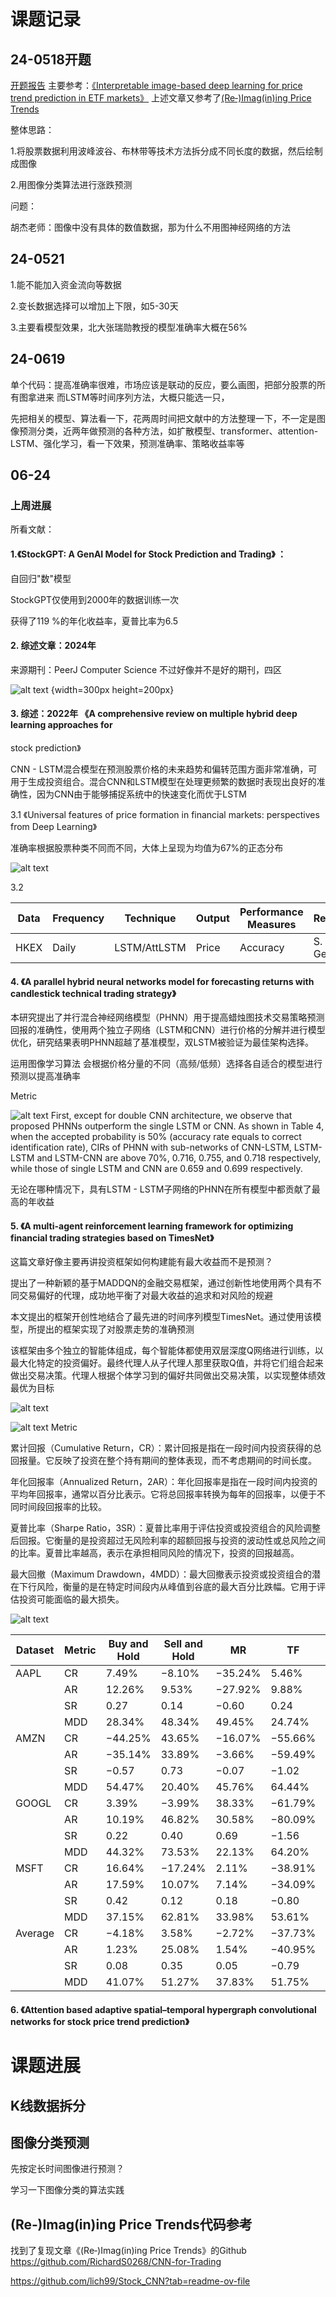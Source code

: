 

# 课题记录
## 24-0518开题
[开题报告](开题报告.pdf)
主要参考：[《Interpretable image-based deep learning for price trend prediction in ETF markets》](<文献/Zhang 等 - 2023 - Interpretable image-based deep learning for price .pdf>)
上述文章又参考了[(Re‐)Imag(in)ing Price Trends](<文献/Jiang 等 - 2023 - (Re‐)Imag(in)ing Price Trends.pdf>)

整体思路：

1.将股票数据利用波峰波谷、布林带等技术方法拆分成不同长度的数据，然后绘制成图像

2.用图像分类算法进行涨跌预测

问题：

胡杰老师：图像中没有具体的数值数据，那为什么不用图神经网络的方法
## 24-0521

1.能不能加入资金流向等数据

2.变长数据选择可以增加上下限，如5-30天

3.主要看模型效果，北大张瑞勋教授的模型准确率大概在56%

## 24-0619
单个代码：提高准确率很难，市场应该是联动的反应，要么画图，把部分股票的所有图拿进来
而LSTM等时间序列方法，大概只能选一只，

先把相关的模型、算法看一下，花两周时间把文献中的方法整理一下，不一定是图像预测分类，近两年做预测的各种方法，如扩散模型、transformer、attention-LSTM、强化学习，看一下效果，预测准确率、策略收益率等



## 06-24

### 上周进展
所看文献：

#### 1.《StockGPT: A GenAI Model for Stock Prediction and Trading》 ：

自回归"数"模型

StockGPT仅使用到2000年的数据训练一次

获得了119 %的年化收益率，夏普比率为6.5

####  2. 综述文章：2024年
来源期刊：PeerJ Computer Science  不过好像并不是好的期刊，四区

![alt text](Figs/fig-1-full.png) {width=300px height=200px}



####  3. 综述：2022年 《A comprehensive review on multiple hybrid deep learning approaches for
stock prediction》

CNN - LSTM混合模型在预测股票价格的未来趋势和偏转范围方面非常准确，可用于生成投资组合。混合CNN和LSTM模型在处理更频繁的数据时表现出良好的准确性，因为CNN由于能够捕捉系统中的快速变化而优于LSTM


3.1 《Universal features of price formation in financial markets: perspectives from Deep Learning》


准确率根据股票种类不同而不同，大体上呈现为均值为67%的正态分布

![alt text](image.png)

3.2


| Data          | Frequency | Technique   | Output | Performance Measures | References              |
|---------------|-----------|-------------|--------|-----------------------|-------------------------|
| HKEX          | Daily     | LSTM/AttLSTM| Price  | Accuracy              | S. Chen & Ge, 2019      |



####  4. 《A parallel hybrid neural networks model for forecasting returns with candlestick technical trading strategy》


本研究提出了并行混合神经网络模型（PHNN）用于提高蜡烛图技术交易策略预测回报的准确性，使用两个独立子网络（LSTM和CNN）进行价格的分解并进行模型优化，研究结果表明PHNN超越了基准模型，双LSTM被验证为最佳架构选择。

运用图像学习算法
会根据价格分量的不同（高频/低频）选择各自适合的模型进行预测以提高准确率

Metric


<!-- ![alt text](image-1.png) -->

![alt text](image-2.png)
First, except for double CNN architecture, we observe that proposed PHNNs outperform the single LSTM or CNN. As shown in Table 4, when the accepted probability is 50% (accuracy rate equals to correct identification rate), CIRs of PHNN with sub-networks of CNN-LSTM, LSTM-LSTM and LSTM-CNN are above 70%, 0.716, 0.755, and 0.718 respectively, while those of single LSTM and CNN are 0.659 and 0.699 respectively.


无论在哪种情况下，具有LSTM - LSTM子网络的PHNN在所有模型中都贡献了最高的年收益

<!-- 
可预测准确率?

𝐴𝐶𝐶 = 𝑇 𝑃 𝑛𝑢𝑚𝑠 /𝑃 𝑛𝑢𝑚𝑠 (7)  

where 𝑇 𝑃 𝑛𝑢𝑚𝑠 is the number of correct signals and 𝑃 𝑛𝑢𝑚𝑠 is the number of signals generated by the models.

整体预测准确率？
C𝐼𝑅 = 𝑇 𝑃 𝑛𝑢𝑚𝑠 /𝑅𝑒𝑎𝑙𝑛𝑢𝑚𝑠 (8) 

where 𝑇 𝑃 𝑛𝑢𝑚𝑠 is the number of correct signals generated by the models and 𝑅𝑒𝑎𝑙𝑛𝑢𝑚𝑠 is the number of returns. -->


####  5. 《A multi-agent reinforcement learning framework for optimizing financial trading strategies based on TimesNet》

这篇文章好像主要再讲投资框架如何构建能有最大收益而不是预测？

提出了一种新颖的基于MADDQN的金融交易框架，通过创新性地使用两个具有不同交易偏好的代理，成功地平衡了对最大收益的追求和对风险的规避

本文提出的框架开创性地结合了最先进的时间序列模型TimesNet。通过使用该模型，所提出的框架实现了对股票走势的准确预测

该框架由多个独立的智能体组成，每个智能体都使用双层深度Q网络进行训练，以最大化特定的投资偏好。最终代理人从子代理人那里获取Q值，并将它们组合起来做出交易决策。代理人根据个体学习到的偏好共同做出交易决策，以实现整体绩效最优为目标

![alt text](image-5.png)

![alt text](image-4.png)
Metric

累计回报（Cumulative Return，CR）：累计回报是指在一段时间内投资获得的总回报量。它反映了投资在整个持有期间的整体表现，而不考虑期间的时间长度。

年化回报率（Annualized Return，2AR）：年化回报率是指在一段时间内投资的平均年回报率，通常以百分比表示。它将总回报率转换为每年的回报率，以便于不同时间段回报率的比较。

夏普比率（Sharpe Ratio，3SR）：夏普比率用于评估投资或投资组合的风险调整后回报。它衡量的是投资超过无风险利率的超额回报与投资的波动性或总风险之间的比率。夏普比率越高，表示在承担相同风险的情况下，投资的回报越高。

最大回撤（Maximum Drawdown，4MDD）：最大回撤表示投资或投资组合的潜在下行风险，衡量的是在特定时间段内从峰值到谷底的最大百分比跌幅。它用于评估投资可能面临的最大损失。

![alt text](image-3.png)

| Dataset | Metric | Buy and Hold | Sell and Hold | MR | TF | TDQN | MLP-Vanilla | DQN-Vanilla | Final agent |
|---------|--------|--------------|---------------|----|----|------|-------------|-------------|-------------|
| AAPL    | CR     | 7.49%        | −8.10%        | −35.24% | 5.46%  | −39.62% | 22.97%     | 53.30%     | 60.75%     |
|         | AR     | 12.26%       | 9.53%         | −27.92% | 9.88%  | −23.43% | 20.74%     | 35.47%     | 39.96%     |
|         | SR     | 0.27         | 0.14          | −0.60   | 0.24   | −0.68   | 0.51       | 0.93       | 1.60       |
|         | MDD    | 28.34%       | 48.34%        | 49.45%  | 24.74% | 50.25%  | 22.17%     | 20.00%     | 17.34%     |
| AMZN    | CR     | −44.25%      | 43.65%        | −16.07% | −55.66%| −62.32% | 26.92%     | 46.03%     | 33.37%     |
|         | AR     | −35.14%      | 33.89%        | −3.66%  | −59.49%| −58.11% | 21.78%     | 34.06%     | 29.20%     |
|         | SR     | −0.57        | 0.73          | −0.07   | −1.02  | −1.06   | 0.60       | 0.76       | 0.60       |
|         | MDD    | 54.47%       | 20.40%        | 45.76%  | 64.44% | 69.21%  | 24.01%     | 31.79%     | 37.81%     |
| GOOGL   | CR     | 3.39%        | −3.99%        | 38.33%  | −61.79%| −35.43% | 55.56%     | 74.75%     | 75.61%     |
|         | AR     | 10.19%       | 46.82%        | 30.58%  | −80.09%| −18.53% | 35.86%     | 44.88%     | 46.22%     |
|         | SR     | 0.22         | 0.40          | 0.69    | −1.56  | −0.75   | 1.00       | 1.12       | 1.14       |
|         | MDD    | 44.32%       | 73.53%        | 22.13%  | 64.20% | 57.28%  | 21.76%     | 25.58%     | 21.52%     |
| MSFT    | CR     | 16.64%       | −17.24%       | 2.11%   | −38.91%| −27.11% | 12.14%     | 21.02%     | 42.37%     |
|         | AR     | 17.59%       | 10.07%        | 7.14%   | −34.09%| −12.50% | 14.44%     | 19.34%     | 30.94%     |
|         | SR     | 0.42         | 0.12          | 0.18    | −0.80  | −0.40   | 0.35       | 0.49       | 0.81       |
|         | MDD    | 37.15%       | 62.81%        | 33.98%  | 53.61% | 55.50%  | 37.56%     | 31.19%     | 30.17%     |
| Average | CR     | −4.18%       | 3.58%         | −2.72%  | −37.73%| −41.12% | 29.40%     | 48.78%     | 53.03%     |
|         | AR     | 1.23%        | 25.08%        | 1.54%   | −40.95%| −28.14% | 23.21%     | 33.44%     | 36.58%     |
|         | SR     | 0.08         | 0.35          | 0.05    | −0.79  | −0.72   | 0.62       | 0.83       | 1.11       |
|         | MDD    | 41.07%       | 51.27%        | 37.83%  | 51.75% | 58.06%  | 26.38%     | 27.14%     | 26.71%     |


####  6. 《Attention based adaptive spatial–temporal hypergraph convolutional networks for stock price trend prediction》




# 课题进展

## K线数据拆分

## 图像分类预测

先按定长时间图像进行预测？

学习一下图像分类的算法实践

## (Re‐)Imag(in)ing Price Trends代码参考
找到了复现文章《(Re‐)Imag(in)ing Price Trends》的Github
https://github.com/RichardS0268/CNN-for-Trading

https://github.com/lich99/Stock_CNN?tab=readme-ov-file

